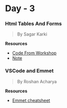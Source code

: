 # Day - 3

### Html Tables And Forms

> By Sagar Karki

**Resources**

- [Code From Workshop](./codes)
- [Note](./note.md)

### VSCode and Emmet

> By Roshan Acharya

**Resources**

- [Emmet cheatsheet](https://docs.emmet.io/cheat-sheet/)
